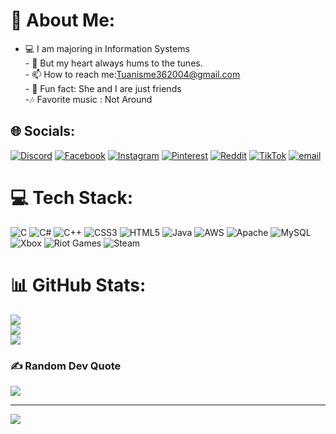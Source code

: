 # 💫 About Me:
- 💻 I am majoring in Information Systems<br>- 🎤 But my heart always hums to the tunes.<br>- 📫 How to reach me:Tuanisme362004@gmail.com<br>- 👾 Fun fact: She and I are just friends<br>-🎶  Favorite music : Not Around


## 🌐 Socials:
[![Discord](https://img.shields.io/badge/Discord-%237289DA.svg?logo=discord&logoColor=white)](https://discord.gg/https://discord.gg/xdnhsTpgHV) [![Facebook](https://img.shields.io/badge/Facebook-%231877F2.svg?logo=Facebook&logoColor=white)](https://facebook.com/https://www.facebook.com/liltuan364) [![Instagram](https://img.shields.io/badge/Instagram-%23E4405F.svg?logo=Instagram&logoColor=white)](https://instagram.com/https://www.instagram.com/lnqtuan/https://www.pinterest.com/luongtuan362004/) [![Pinterest](https://img.shields.io/badge/Pinterest-%23E60023.svg?logo=Pinterest&logoColor=white)](https://pinterest.com/https://www.pinterest.com/luongtuan362004/https://www.facebook.com/liltuan364) [![Reddit](https://img.shields.io/badge/Reddit-%23FF4500.svg?logo=Reddit&logoColor=white)](https://reddit.com/user/https://www.reddit.com/user/Patient-Way-9728/) [![TikTok](https://img.shields.io/badge/TikTok-%23000000.svg?logo=TikTok&logoColor=white)](https://tiktok.com/@https://www.facebook.com/liltuan364https://www.tiktok.com/@lnqtuan) [![email](https://img.shields.io/badge/Email-D14836?logo=gmail&logoColor=white)](mailto:lnqtuan362004@gmail.com) 

# 💻 Tech Stack:
![C](https://img.shields.io/badge/c-%2300599C.svg?style=plastic&logo=c&logoColor=white) ![C#](https://img.shields.io/badge/c%23-%23239120.svg?style=plastic&logo=csharp&logoColor=white) ![C++](https://img.shields.io/badge/c++-%2300599C.svg?style=plastic&logo=c%2B%2B&logoColor=white) ![CSS3](https://img.shields.io/badge/css3-%231572B6.svg?style=plastic&logo=css3&logoColor=white) ![HTML5](https://img.shields.io/badge/html5-%23E34F26.svg?style=plastic&logo=html5&logoColor=white) ![Java](https://img.shields.io/badge/java-%23ED8B00.svg?style=plastic&logo=openjdk&logoColor=white) ![AWS](https://img.shields.io/badge/AWS-%23FF9900.svg?style=plastic&logo=amazon-aws&logoColor=white) ![Apache](https://img.shields.io/badge/apache-%23D42029.svg?style=plastic&logo=apache&logoColor=white) ![MySQL](https://img.shields.io/badge/mysql-4479A1.svg?style=plastic&logo=mysql&logoColor=white) ![Xbox](https://img.shields.io/badge/xbox-%23107C10.svg?style=plastic&logo=xbox&logoColor=white) ![Riot Games](https://img.shields.io/badge/riotgames-D32936.svg?style=plastic&logo=riotgames&logoColor=white) ![Steam](https://img.shields.io/badge/steam-%23000000.svg?style=plastic&logo=steam&logoColor=white)
# 📊 GitHub Stats:
![](https://github-readme-stats.vercel.app/api?username=quoctuan364&theme=dark&hide_border=false&include_all_commits=false&count_private=false)<br/>
![](https://nirzak-streak-stats.vercel.app/?user=quoctuan364&theme=dark&hide_border=false)<br/>
![](https://github-readme-stats.vercel.app/api/top-langs/?username=quoctuan364&theme=dark&hide_border=false&include_all_commits=false&count_private=false&layout=compact)

### ✍️ Random Dev Quote
![](https://quotes-github-readme.vercel.app/api?type=horizontal&theme=radical)

---
[![](https://visitcount.itsvg.in/api?id=quoctuan364&icon=0&color=0)](https://visitcount.itsvg.in)

<!-- Proudly created with GPRM ( https://gprm.itsvg.in ) -->
